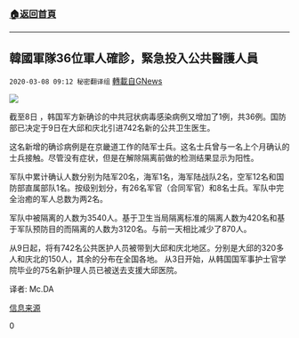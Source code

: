 ###  [:house:返回首頁](https://github.com/ourhimalayas/txt)
---

## 韓國軍隊36位軍人確診，緊急投入公共醫護人員
`2020-03-08 09:12 秘密翻译组` [轉載自GNews](https://gnews.org/zh-hant/134038/)

![](https://s3-ap-northeast-1.amazonaws.com/news.guo.offload.media/wp-content/uploads/2020/03/08090442/2-10.jpg)



截至8日 ，韩国军方新确诊的中共冠状病毒感染病例又增加了1例，共36例。国防部已决定于9日在大邱和庆北引进742名新的公共卫生医生。




这名新增的确诊病例是在京畿道工作的陆军士兵。这名士兵曾与一名上个月确认的士兵接触。尽管没有症状，但是在解除隔离前做的检测结果显示为阳性。




军队中累计确认人数分别为陆军20名，海军1名，海军陆战队2名，空军12名和国防部直属部队1名。按级别划分，有26名军官（合同军官）和8名士兵。军队中完全治癒的军人总数为两2名。

军队中被隔离的人数为3540人。基于卫生当局隔离标准的隔离人数为420名和基于军队预防目的而隔离的人数为3120名。与前一天相比减少了870人。




从9日起，将有742名公共医护人员被带到大邱和庆北地区。分别是大邱的320多人和庆北的150人，其余的分布在全国各地。 从3日开始，从韩国国军事护士官学院毕业的75名新护理人员已被送去支援大邱医院。




译者: Mc.DA




[信息来源](http://naver.me/Fs9HSBuo)


0
